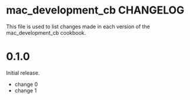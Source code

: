 # mac_development_cb CHANGELOG

This file is used to list changes made in each version of the mac_development_cb cookbook.

# 0.1.0

Initial release.

- change 0
- change 1

